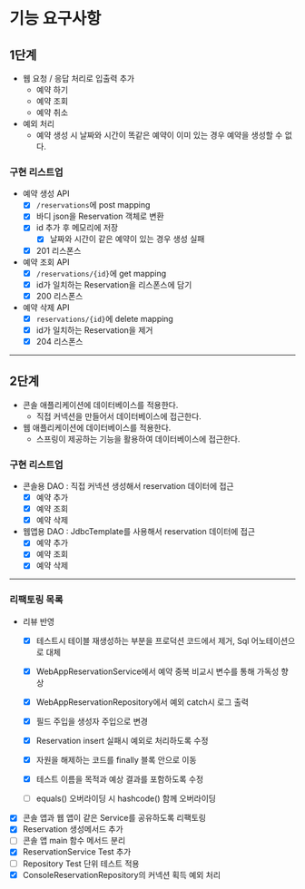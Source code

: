 # 기능 요구사항

## 1단계
- 웹 요청 / 응답 처리로 입출력 추가
  - 예약 하기
  - 예약 조회
  - 예약 취소
- 예외 처리
  - 예약 생성 시 날짜와 시간이 똑같은 예약이 이미 있는 경우 예약을 생성할 수 없다.

### 구현 리스트업
- 예약 생성 API
  - [x] `/reservations`에 post mapping
  - [x] 바디 json을 Reservation 객체로 변환
  - [x] id 추가 후 메모리에 저장
    - [x] 날짜와 시간이 같은 예약이 있는 경우 생성 실패
  - [x] 201 리스폰스

- 예약 조회 API
  - [x] `/reservations/{id}`에 get mapping
  - [x] id가 일치하는 Reservation을 리스폰스에 담기
  - [x] 200 리스폰스

- 예약 삭제 API
  - [x] `reservations/{id}`에 delete mapping
  - [x] id가 일치하는 Reservation을 제거
  - [x] 204 리스폰스

---

## 2단계
- 콘솔 애플리케이션에 데이터베이스를 적용한다.
  - 직접 커넥션을 만들어서 데이터베이스에 접근한다.
- 웹 애플리케이션에 데이터베이스를 적용한다.
  - 스프링이 제공하는 기능을 활용하여 데이터베이스에 접근한다.

### 구현 리스트업
- 콘솔용 DAO : 직접 커넥션 생성해서 reservation 데이터에 접근
  - [x] 예약 추가
  - [x] 예약 조회
  - [x] 예약 삭제

- 웹앱용 DAO : JdbcTemplate를 사용해서 reservation 데이터에 접근
  - [x] 예약 추가
  - [x] 예약 조회
  - [x] 예약 삭제

---

### 리팩토링 목록
- 리뷰 반영
  - [x] 테스트시 테이블 재생성하는 부분을 프로덕션 코드에서 제거, Sql 어노테이션으로 대체
  - [x] WebAppReservationService에서 예약 중복 비교시 변수를 통해 가독성 향상
  - [x] WebAppReservationRepository에서 예외 catch시 로그 출력
  - [x] 필드 주입을 생성자 주입으로 변경
  - [x] Reservation insert 실패시 예외로 처리하도록 수정
  - [x] 자원을 해제하는 코드를 finally 블록 안으로 이동
  - [x] 테스트 이름을 목적과 예상 결과를 포함하도록 수정
  - [ ] equals() 오버라이딩 시 hashcode() 함께 오버라이딩


- [x] 콘솔 앱과 웹 앱이 같은 Service를 공유하도록 리팩토링
- [x] Reservation 생성메서드 추가
- [ ] 콘솔 앱 main 함수 메서드 분리
- [x] ReservationService Test 추가
- [ ] Repository Test 단위 테스트 적용
- [x] ConsoleReservationRepository의 커넥션 획득 예외 처리